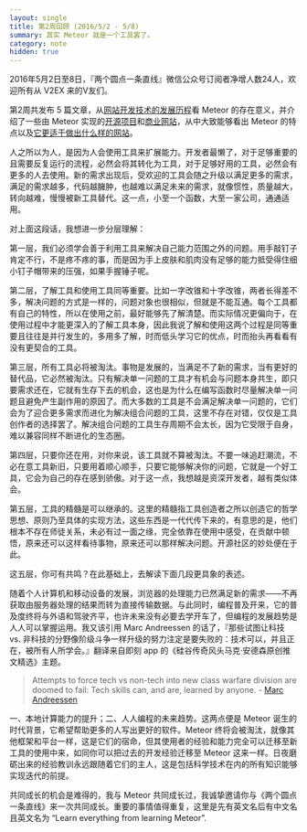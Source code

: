 ```yaml
---
layout: single
title: 第2周回顾 (2016/5/2 - 5/8)
summary: 其实 Meteor 就是一个工具罢了。
category: note
hidden: true
---
```


2016年5月2日至8日，『两个圆点一条直线』微信公众号订阅者净增人数24人，欢迎所有从 V2EX 来的V友们。

第2周共发布 5 篇文章，从[网站开发技术的发展历程](https://lizunlong.com/note/website-history.html)看 Meteor 的存在意义，并介绍了一些由 Meteor 实现的[开源项目](https://lizunlong.com/note/OSS-by-meteor.html)和[商业网站](https://lizunlong.com/note/business-by-meteor.html)，从中大致能够看出 Meteor 的特点以及[它更适于做出什么样的网站](https://lizunlong.com/note/is-meteor-right-for-this-website.html)。

人之所以为人，是因为人会使用工具来扩展能力。开发者最懒了，对于足够重要的且需要反复运行的流程，必然会将其转化为工具，对于足够好用的工具，必然会有更多的人去使用。新的需求出现后，受欢迎的工具会随之升级以满足更多的需求，满足的需求越多，代码越臃肿，也越难以满足未来的需求，就像惯性，质量越大，转向越难，慢慢被新工具替代。这一点，小至一个函数，大至一家公司，通通适用。

对上面这段话，我想进一步分层理解：

第一层，我们必须学会善于利用工具来解决自己能力范围之外的问题。用手敲钉子肯定不行，不是疼不疼的事，而是因为手上皮肤和肌肉没有足够的能力抵受得住细小钉子帽带来的压强，如果手握锤子呢。

第二层，了解工具和使用工具同等重要。比如一字改锥和十字改锥，两者长得差不多，解决问题的方式是一样的，问题对象也很相似，但就是不能互通。每个工具都有自己的特性，所以在使用之前，最好能够先了解清楚。而实际情况更偏向于，在使用过程中才能更深入的了解工具本身，因此我说了解和使用这两个过程是同等重要且往往是并行发生的，多用多了解，时而低头学习它的优点，时而抬头再看看有没有更契合的工具。

第三层，所有工具必将被淘汰。事物是发展的，当满足不了新的需求，当有更好的替代品，它必然被淘汰。只有解决单一问题的工具才有机会与问题本身共生，即只要需求还在，它就有生存下去的机会，这也是为什么在编写函数时尽量解决单一问题且避免产生副作用的原因了。而大多数的工具是不会满足解决单一问题的，它们会为了迎合更多需求而进化为解决组合问题的工具，这里不存在对错，仅仅是工具创作者的选择罢了。解决组合问题的工具生存周期不会太长，因为它受限于自身，难以兼容同样不断进化的生态圈。

第四层，只要你还在用，对你来说，该工具就不算被淘汰。不要一味追赶潮流，不必在意工具新旧，只要用着顺心顺手，只要它能够解决你的问题，它就是一个好工具，它会为自己的存在感到骄傲。对于这一点，我想越是资深开发者，越有类似体会。

第五层，工具的精髓是可以继承的。这里的精髓指工具创造者之所以创造它的哲学思想、原则乃至具体的实现方法，这些东西是一代代传下来的，有意思的是，他们根本不存在师徒关系，未必有过一面之缘，完全依靠在使用中感受，在贡献中顿悟，原来还可以这样看待事物，原来还可以那样解决问题。开源社区的妙处便在于此。

这五层，你可有共鸣？在此基础上，去解读下面几段更具象的表述。

随着个人计算机和移动设备的发展，浏览器的处理能力已然满足新的需求——不再获取由服务器处理的结果而转为直接传输数据。与此同时，编程普及开来，它的普及度终将与外语和驾驶齐平，也许未来没有必要去学开车了，但编程的发展趋势是人人可以掌握运用。我又该引用 Marc Andreessen 的话了，『那些试图让科技 vs. 非科技的分野像阶级斗争一样升级的努力注定是要失败的：技术可以，并且正在，被所有人所学会。』翻译来自即刻 app 的《硅谷传奇风头马克·安德森原创推文精选》主题。

> Attempts to force tech vs non-tech into new class warfare division are doomed to fail: Tech skills can, and are, learned by anyone. - [Marc Andreessen](https://twitter.com/pmarca/status/726879560147435520)

一、本地计算能力的提升；二、人人编程的未来趋势。这两点便是 Meteor 诞生的时代背景，它希望帮助更多的人写出更好的软件。Meteor 终将会被淘汰，就像其他框架和平台一样，这是它们的宿命，但其使用者的经验和能力完全可以迁移至新工具的使用中来，如同你可以把过去的开发经验迁移至 Meteor 这来一样。日夜磨砺出来的经验教训永远跟随着它们的主人，这是包括科学技术在内的所有知识能够实现迭代的前提。

共同成长的机会是难得的，我与 Meteor 共同成长过，我诚挚邀请你与《两个圆点一条直线》来一次共同成长。重要的事情值得重复，这里是先有英文名后有中文名且英文名为 “Learn everything from learning Meteor”.
